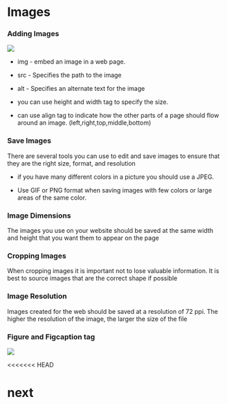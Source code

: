 # Images
### Adding Images
<img src = 'http://www.easytolearning.com/webroot/ck_files/files/html-image-tag.png'>

* img - embed an image in a web page.
* src - Specifies the path to the image
* alt - Specifies an alternate text for the image

* you can use height and width tag to specify the size.
* can use align tag to indicate how the other parts of a page should flow around an image. (left,right,top,middle,bottom)

### Save Images
There are several tools you can use to edit and save images to ensure that they are the right size, format, and resolution

* if you have many different colors in a picture you should use a JPEG. 

* Use GIF or PNG format when saving images with few colors or large areas of the same color.

### Image Dimensions
The images you use on your website should be saved at the same width and height that you want them to appear on the page

### Cropping Images
When cropping images it is important not to lose valuable information. It is best to source images that are the correct shape if possible

### Image Resolution
Images created for the web should be saved at a resolution of 72 ppi. The higher the resolution of the image, the larger the size of the file

### Figure and Figcaption tag
<img src='https://imgs.developpaper.com/imgs/2018910155408879.png'>



<<<<<<< HEAD
# next
